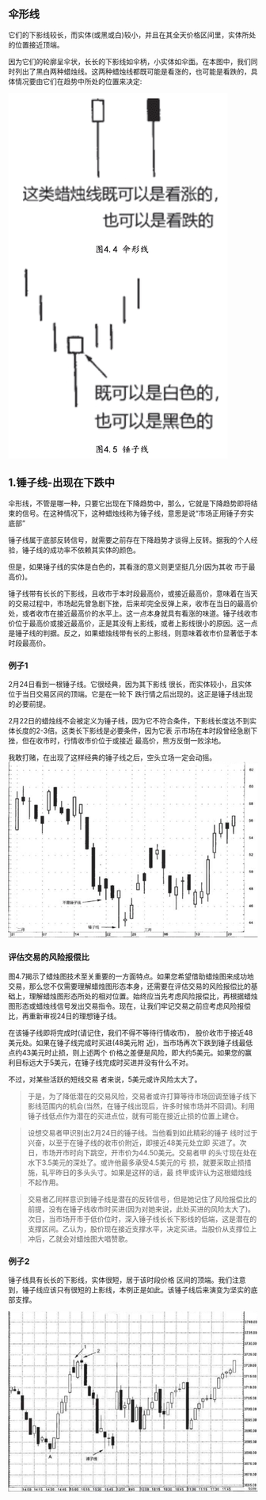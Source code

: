## 伞形线
它们的下影线较长，而实体(或黑或白)较小，并且在其全天价格区间里，实体所处的位置接近顶端。

因为它们的轮廓呈伞状，长长的下影线如伞柄，小实体如伞面。在本图中，我们同时列出了黑白两种蜡烛线。这两种蜡烛线都既可能是看涨的，也可能是看跌的，具体情况要由它们在趋势中所处的位置来决定:

![alt text](img/02-伞线.png)

## 1.锤子线-出现在下跌中
伞形线，不管是哪一种，只要它出现在下降趋势中，那么，它就是下降趋势即将结束的信号。在这种情况下，这种蜡烛线称为锤子线，意思是说“市场正用锤子夯实底部”

锤子线属于底部反转信号，就需要之前存在下降趋势才谈得上反转。据我的个人经验，锤子线的成功率不依赖其实体的颜色。

但是，如果锤子线的实体是白色的，其看涨的意义则更坚挺几分(因为其收 市于最高价)。

锤子线带有长长的下影线，且收市于本时段最高价，或接近最高价，意味着在当天的交易过程中，市场起先曾急剧下挫，后来却完全反弹上来，收市在当日的最高价处，或者收市在接近最高价的水平上。这一点本身就具有看涨的味道。锤子线收市价位于最高价或接近最高价，正是其没有上影线，或者上影线很小的原因。这一点是锤子线的判据。反之，如果蜡烛线带有长的上影线，则意味着收市价显著低于本时段最高价。

### 例子1
2月24日看到一根锤子线。它很经典，因为其下影线 很长，而实体较小，且实体位于当日交易区间的顶端。它是在一轮下 跌行情之后出现的。这正是锤子线出现的必要前提。

2月22日的蜡烛线不会被定义为锤子线，因为它不符合条件，下影线长度达不到实体长度的2-3倍。这类长下影线是必要条件，因为它表 示市场在本时段曾经急剧下挫，但在收市时，行情收市价位于或接近 最高价，熊方反倒一败涂地。

我敢打赌，在出现了这样经典的锤子线之后，空头立场一定会动摇。
![alt text](img/03-锤子线1.png)

### 评估交易的风险报偿比
图4.7揭示了蜡烛图技术至关重要的一方面特点。如果您希望借助蜡烛图来成功地交易，那么您不仅需要理解蜡烛图形态本身，还需要在评估交易的风险报偿比的基础上，理解蜡烛图形态所处的相对位置。始终应当先考虑风险报偿比，再根据蜡烛图形态或蜡烛线信号发出交易指令。现在，让我们牢记交易之前应考虑风险报偿比，再重新审视24日的理想锤子线。

在该锤子线即将完成时(请记住，我们不得不等待行情收市)， 股价收市于接近48美元处。如果在锤子线完成时买进(48美元附 近)，当市场再次下跌到锤子线最低点约43美元时止损，则上述两个 价格之差便是风险，即大约5美元。如果您的赢利目标远大于5美元，在锤子线完成时买进并没有什么不对。

不过，对某些活跃的短线交易 者来说，5美元或许风险太大了。
> 于是，为了降低潜在的交易风险，交易者或许打算等待市场回调至锤子线下影线范围内的机会(当然，在锤子线出现后，许多时候市场并不回调)。利用锤子线低点作为潜在的买进点位，就有可能在接近止损的位置上建仓。

> 设想交易者甲识别出2月24日的锤子线。当他看到如此精彩的锤子 线时过于兴奋，以至于在锤子线的收市价附近，即接近48美元处立即 买进了。次日，市场开市时向下跳空，开市价为44.50美元。交易者甲 的头寸现在处在水下3.5美元的深处了。或许他最多承受4.5美元的亏 损，就要采取止损措施，轧平昨日的多头头寸。如果是这样的话，最 终甲或许认为这根蜡烛线不起作用。

> 交易者乙同样意识到锤子线是潜在的反转信号，但是她记住了风险报偿比的前提，没有在锤子线收市时买进(因为对她来说，此处买进的风险太大了)。次日，当市场开市于低价位时，深入锤子线长长下影线的低端，这是潜在的支撑区间。乙认为，股价现在接近支撑水平，决定买进。当股价从支撑位上冲后，乙就会对蜡烛图大唱赞歌。

### 例子2
锤子线具有长长的下影线，实体很短，居于该时段价格 区间的顶端。我们注意到，锤子线应该只有很短的上影线，本例正是如此。该锤子线后来演变为坚实的底部支撑。

![alt text](img/03-锤子线2.png)
